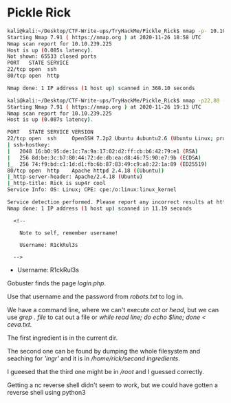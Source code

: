 # Pickle Rick

```bash
kali@kali:~/Desktop/CTF-Write-ups/TryHackMe/Pickle_Rick$ nmap -p- 10.10.239.225 | tee open_ports
Starting Nmap 7.91 ( https://nmap.org ) at 2020-11-26 18:58 UTC
Nmap scan report for 10.10.239.225
Host is up (0.085s latency).
Not shown: 65533 closed ports
PORT   STATE SERVICE
22/tcp open  ssh
80/tcp open  http

Nmap done: 1 IP address (1 host up) scanned in 368.10 seconds
```

```bash
kali@kali:~/Desktop/CTF-Write-ups/TryHackMe/Pickle_Rick$ nmap -p22,80 -sC -sV 10.10.239.225 | tee nmap_scan
Starting Nmap 7.91 ( https://nmap.org ) at 2020-11-26 19:13 UTC
Nmap scan report for 10.10.239.225
Host is up (0.087s latency).

PORT   STATE SERVICE VERSION
22/tcp open  ssh     OpenSSH 7.2p2 Ubuntu 4ubuntu2.6 (Ubuntu Linux; protocol 2.0)
| ssh-hostkey: 
|   2048 16:b0:95:de:1c:7a:9a:17:02:d2:ff:cb:b6:42:79:e1 (RSA)
|   256 8d:be:3c:b7:80:44:72:de:db:ea:d8:46:75:90:e7:9b (ECDSA)
|_  256 74:f9:bd:c1:1d:d1:fb:6b:87:83:49:c9:a8:22:1a:89 (ED25519)
80/tcp open  http    Apache httpd 2.4.18 ((Ubuntu))
|_http-server-header: Apache/2.4.18 (Ubuntu)
|_http-title: Rick is sup4r cool
Service Info: OS: Linux; CPE: cpe:/o:linux:linux_kernel

Service detection performed. Please report any incorrect results at https://nmap.org/submit/ .
Nmap done: 1 IP address (1 host up) scanned in 11.19 seconds
```

```
  <!--

    Note to self, remember username!

    Username: R1ckRul3s

  -->
```

* Username: R1ckRul3s

Gobuster finds the page *login.php*.

Use that username and the password from *robots.txt* to log in.

We have a command line, where we can't execute *cat* or *head*, but we can use *grep . file* to cat out a file or *while read line; do echo $line; done < ceva.txt*.

The first ingredient is in the current dir. 

The second one can be found by dumping the whole filesystem and seaching for *'ingr'* and it is in */home/rick/second ingredients*.

I gueesed that the third one might be in */root* and I guessed correctly.

Getting a nc reverse shell didn't seem to work, but we could have gotten a reverse shell using python3


